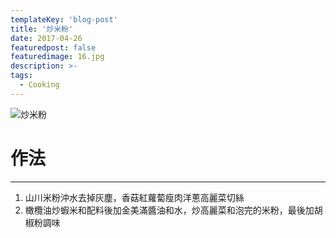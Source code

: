 ```yaml
---
templateKey: 'blog-post'
title: '炒米粉'
date: 2017-04-26
featuredpost: false
featuredimage: 16.jpg
description: >-
tags:
  - Cooking
---
```

![炒米粉](/16.jpg)

# 作法
___
  
1.  山川米粉沖水去掉灰塵，香菇紅蘿蔔瘦肉洋蔥高麗菜切絲
2.  橄欖油炒蝦米和配料後加金美滿醬油和水，炒高麗菜和泡完的米粉，最後加胡椒粉調味
